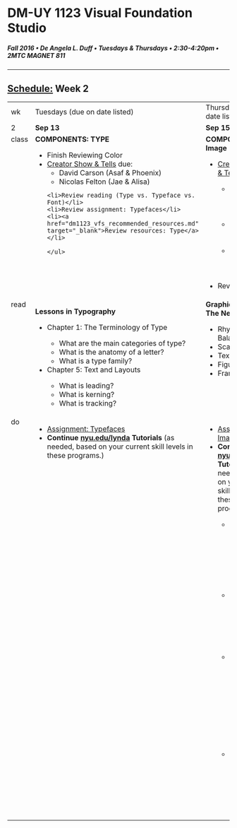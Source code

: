 # DM-UY 1123 Visual Foundation Studio
##### Fall 2016 • De Angela L. Duff • Tuesdays & Thursdays • 2:30-4:20pm • 2MTC MAGNET 811 
---
## [Schedule:](dm1123_schedule_overview.md) Week 2

<table>
<tr>
<td>wk</td>
<td>Tuesdays (due on date listed)</td>
<td>Thursdays (due on date listed)</td>
</tr>
<tr>
  <td valign="top">2</td>
  <td valign="top" width="48%"><strong>Sep 13</strong></td>
  <td valign="top" width="48%"><strong>Sep 15</strong></td>
</tr>
<tr>
  <td valign="top">class</td>
  
  <td valign="top" width="48%"><strong>COMPONENTS: TYPE</strong>
    <ul>
    <li>Finish Reviewing Color</li>
<li><a href="assigned_creator_show_and_tells.html">Creator Show &amp; Tells</a> due: 
  <ul>
  <li>David Carson (Asaf &amp; Phoenix)</li>
  <li>Nicolas Felton (Jae &amp; Alisa)</li>
  </ul>
  
    <li>Review reading (Type vs. Typeface vs. Font)</li>
    <li>Review assignment: Typefaces</li>
    <li><a href="dm1123_vfs_recommended_resources.md" target="_blank">Review resources: Type</a></li>
    
    </ul>
  </td>
  
  <td valign="top" width="48%"><strong>COMPONENTS: Image</strong>
  <ul>  
  <li><a href="assigned_creator_show_and_tells.html">Creator Show &amp; Tells</a> due:</li>
    <ul>
      <li>Andy Warhol: Nick &amp; Jason</li>
      <li>Paula Scher: Carol &amp; </li>
      <li>Stefan Sagmeister: Phoenix &amp; Cha Mi</li>
    </ul>
    <li>Review reading</li>

  </ul>

  </td>
</tr>

<!-- homework -->
<tr>
  <td valign="top">read</td>
  
  <td valign="top">
    
  <strong>Lessons in Typography</strong>
    <ul>
    <li>Chapter 1: The Terminology of Type</li>
        <ul> 
        <li>What are the main categories of type?</li>
        <li>What is the anatomy of a letter?</li>
        <li>What is a type family?</li>
        </ul>
    <li>Chapter 5: Text and Layouts</li>
        <ul> 
        <li>What is leading?</li>
        <li>What is kerning?</li>
        <li>What is tracking?</li>
        </ul>
    </ul></td>
 
  <td valign="top"><strong>Graphic Design: The New Basics</strong>
  <ul>
  <li>Rhythm and Balance</li>
  <li>Scale</li>
  <li>Texture</li>
  <li>Figure/Ground</li>
  <li>Framing</li>
  </ul>
  </td>
</tr>

<!-- do -->
<tr>
  <td valign="top">do</td>
  
  <td valign="top">
  <ul>
  <li><a href="dm1123_typefaces.md">Assignment: Typefaces</a></li>
  <li><strong>Continue <a href="http://nyu.edu/lynda">nyu.edu/lynda</a> Tutorials</strong> (as needed, based on your current skill levels in these programs.)</li>
  </ul></td>

<td valign="top">
  <ul>
  <li><a href="dm1123_image.md">Assignment: Image</a>
  </li>
  <li><strong> Continue <a href="http://nyu.edu/lynda" target="_blank">nyu.edu/lynda</a> Tutorials</strong> (as needed, based on your current skill levels in these programs.)</li>
  <ul>
  <li>Lynda.com: WordPress Essential Training with Morten Rand-Hendriksen</li>
  <li>Lynda.com: Illustrator CC Essential Training with Justin Seeley</li>
  <li>Lynda.com: Photoshop CC Essential Training with Julieanne Kost (Start with 7: Photoshop Essentials)</li>
  <li>Lynda.com: InDesign CC Essential Training with David Blatner</li>
  </ul></ul></td>

</tr>
</table>










